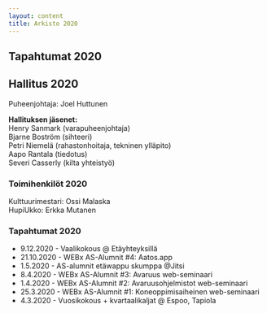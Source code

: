 ```yaml
---
layout: content
title: Arkisto 2020
---
```


## Tapahtumat 2020


## Hallitus 2020

Puheenjohtaja: Joel Huttunen

<b>Hallituksen jäsenet:</b><br/>
Henry Sanmark (varapuheenjohtaja)<br/>
Bjarne Boström (sihteeri)<br/>
Petri Niemelä (rahastonhoitaja, tekninen ylläpito)<br/>
Aapo Rantala (tiedotus)<br/>
Severi Casserly (kilta yhteistyö)<br/>

### Toimihenkilöt 2020

Kulttuurimestari: Ossi Malaska<br/>
HupiUkko: Erkka Mutanen


### Tapahtumat 2020
<ul>
<li>9.12.2020 - Vaalikokous @ Etäyhteyksillä
<li>21.10.2020 - WEBx AS-Alumnit #4: Aatos.app
<li>1.5.2020 - AS-alumnit etäwappu skumppa @Jitsi
<li>8.4.2020 - WEBx AS-Alumnit #3: Avaruus web-seminaari
<li>1.4.2020 - WEBx AS-Alumnit #2: Avaruusohjelmistot web-seminaari
<li>25.3.2020 - WEBx AS-Alumnit #1: Koneoppimisaiheinen web-seminaari
<li>4.3.2020 - Vuosikokous + kvartaalikaljat @ Espoo, Tapiola
</ul>
